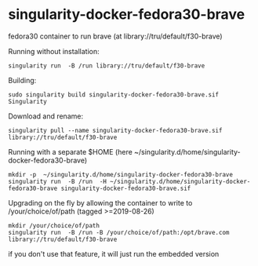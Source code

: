 # singularity-docker-fedora30-brave
fedora30 container to run brave (at library://tru/default/f30-brave)


Running without installation:
```
singularity run  -B /run library://tru/default/f30-brave
```
Building:
```
sudo singularity build singularity-docker-fedora30-brave.sif  Singularity
```
Download and rename:
```
singularity pull --name singularity-docker-fedora30-brave.sif library://tru/default/f30-brave
```
Running with a separate $HOME  (here ~/singularity.d/home/singularity-docker-fedora30-brave)
```
mkdir -p  ~/singularity.d/home/singularity-docker-fedora30-brave
singularity run  -B /run  -H ~/singularity.d/home/singularity-docker-fedora30-brave singularity-docker-fedora30-brave.sif
```
Upgrading on the fly by allowing the container to write to /your/choice/of/path (tagged >=2019-08-26)
```
mkdir /your/choice/of/path
singularity run  -B /run -B /your/choice/of/path:/opt/brave.com library://tru/default/f30-brave
```
if you don't use that feature, it will just run the embedded version
